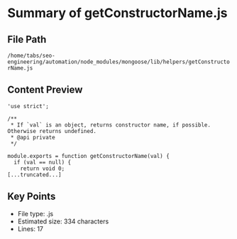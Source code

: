 # Summary of getConstructorName.js
  
## File Path
`/home/tabs/seo-engineering/automation/node_modules/mongoose/lib/helpers/getConstructorName.js`

## Content Preview
```
'use strict';

/**
 * If `val` is an object, returns constructor name, if possible. Otherwise returns undefined.
 * @api private
 */

module.exports = function getConstructorName(val) {
  if (val == null) {
    return void 0;
[...truncated...]
```

## Key Points
- File type: .js
- Estimated size: 334 characters
- Lines: 17
